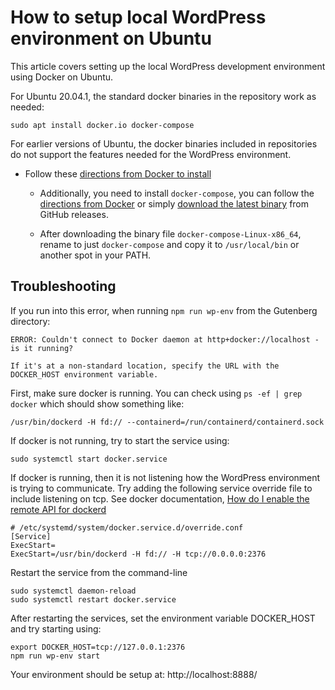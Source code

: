 # How to setup local WordPress environment on Ubuntu

This article covers setting up the local WordPress development environment using Docker on Ubuntu.

For Ubuntu 20.04.1, the standard docker binaries in the repository work as needed:
	
```
sudo apt install docker.io docker-compose
```

For earlier versions of Ubuntu, the docker binaries included in repositories do not support the features needed for the WordPress environment. 

- Follow these [directions from Docker to install](https://docs.docker.com/install/linux/docker-ce/ubuntu/)

	- Additionally, you need to install `docker-compose`, you can follow the [directions from Docker](https://docs.docker.com/compose/install/) or simply [download the latest binary](https://github.com/docker/compose/releases) from GitHub releases.

	- After downloading the binary file `docker-compose-Linux-x86_64`, rename to just `docker-compose` and copy it to `/usr/local/bin` or another spot in your PATH.

## Troubleshooting

If you run into this error, when running `npm run wp-env` from the Gutenberg directory:

```
ERROR: Couldn't connect to Docker daemon at http+docker://localhost - is it running?

If it's at a non-standard location, specify the URL with the DOCKER_HOST environment variable.
```

First, make sure docker is running. You can check using `ps -ef | grep docker` which should show something like:

```
/usr/bin/dockerd -H fd:// --containerd=/run/containerd/containerd.sock
```

If docker is not running, try to start the service using:

```
sudo systemctl start docker.service
```

If docker is running, then it is not listening how the WordPress environment is trying to communicate. Try adding the following service override file to include listening on tcp. See docker documentation, [How do I enable the remote API for dockerd](https://success.docker.com/article/how-do-i-enable-the-remote-api-for-dockerd)

```
# /etc/systemd/system/docker.service.d/override.conf
[Service]
ExecStart=
ExecStart=/usr/bin/dockerd -H fd:// -H tcp://0.0.0.0:2376
```

Restart the service from the command-line

```
sudo systemctl daemon-reload
sudo systemctl restart docker.service
```

After restarting the services, set the environment variable DOCKER_HOST and try starting using:

```
export DOCKER_HOST=tcp://127.0.0.1:2376
npm run wp-env start
```

Your environment should be setup at: http://localhost:8888/
